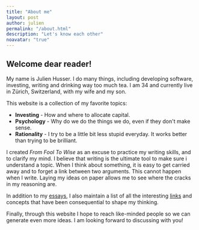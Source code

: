 ```yaml
---
title: "About me"
layout: post
author: julien
permalink: "/about.html"
description: "Let's know each other"
noavatar: "true"
---
```

## Welcome dear reader!
My name is Julien Husser. I do many things, including developing software, investing, writing and drinking way too much tea. 
I am 34 and currently live in Zürich, Switzerland, with my wife and my son.

This website is a collection of my favorite topics:

- **Investing** - How and where to allocate capital.
- **Psychology** - Why do we do the things we do, even if they don't make sense.  
- **Rationality** - I try to be a little bit less stupid everyday. It works better than trying to be brilliant.

I created *From Fool To Wise* as an excuse to practice my writing skills, and to clarify my mind.
I believe that writing is the ultimate tool to make sure i understand a topic. When I think about something, it is easy to get carried away and to forget a link between two arguments. This cannot happen when I write. Laying my ideas on paper allows me to see where the cracks in my reasoning are.

In addition to my [essays]({{site.baseurl}}/categories.html), I also maintain a list of all the interesting [links]({{site.baseurl}}/links.html) and concepts that have been consequential to shape my thinking.

Finally, through this website I hope to reach like-minded people so we can generate even more ideas. I am looking forward to discussing with you!